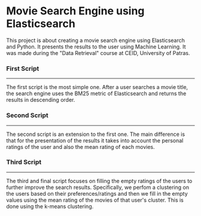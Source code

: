 # Movie Search Engine using Elasticsearch

This project is about creating a movie search engine using Elasticsearch and Python. It presents the results to the user using Machine Learning. It was made during the "Data Retrieval" course at CEID, University of Patras.

### First Script
---
The first script is the most simple one. After a user searches a movie title, the search engine uses the BM25 metric of Elasticsearch and returns the results in descending order.

### Second Script
---
The second script is an extension to the first one. The main difference is that for the presentation of the results it takes into account the personal ratings of the user and also the mean rating of each movies.

### Third Script
---
The third and final script focuses on filling the empty ratings of the users to further improve the search results. Specifically, we perfom a clustering on the users based on their preferences/ratings and then we fill in the empty values using the mean rating of the movies of that user's cluster. This is done using the k-means clustering.